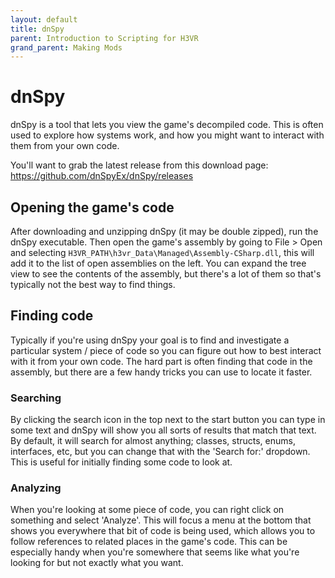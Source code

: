 ```yaml
---
layout: default
title: dnSpy
parent: Introduction to Scripting for H3VR
grand_parent: Making Mods
---
```


# dnSpy
dnSpy is a tool that lets you view the game's decompiled code. This is often used to explore how systems work, and how you might want to interact with them from your own code. 

You'll want to grab the latest release from this download page: https://github.com/dnSpyEx/dnSpy/releases

## Opening the game's code
After downloading and unzipping dnSpy (it may be double zipped), run the dnSpy executable. Then open the game's assembly by going to File > Open and selecting `H3VR_PATH\h3vr_Data\Managed\Assembly-CSharp.dll`, this will add it to the list of open assemblies on the left. You can expand the tree view to see the contents of the assembly, but there's a lot of them so that's typically not the best way to find things.

## Finding code
Typically if you're using dnSpy your goal is to find and investigate a particular system / piece of code so you can figure out how to best interact with it from your own code. The hard part is often finding that code in the assembly, but there are a few handy tricks you can use to locate it faster.

### Searching
By clicking the search icon in the top next to the start button you can type in some text and dnSpy will show you all sorts of results that match that text. By default, it will search for almost anything; classes, structs, enums, interfaces, etc, but you can change that with the 'Search for:' dropdown. This is useful for initially finding some code to look at.

### Analyzing
When you're looking at some piece of code, you can right click on something and select 'Analyze'. This will focus a menu at the bottom that shows you everywhere that bit of code is being used, which allows you to follow references to related places in the game's code. This can be especially handy when you're somewhere that seems like what you're looking for but not exactly what you want.
